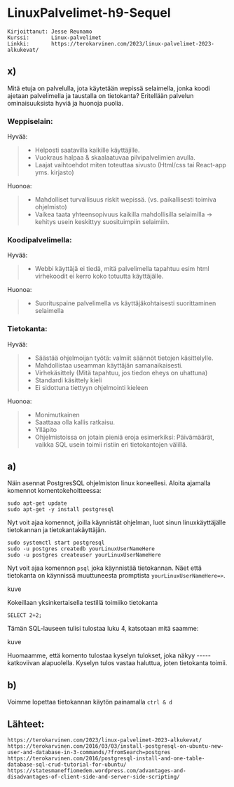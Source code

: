 # LinuxPalvelimet-h9-Sequel
    Kirjoittanut: Jesse Reunamo
    Kurssi:       Linux-palvelimet
    Linkki:       https://terokarvinen.com/2023/linux-palvelimet-2023-alkukevat/

## x)
Mitä etuja on palvelulla, jota käytetään wepissä selaimella, jonka koodi ajetaan palvelimella ja taustalla on tietokanta?
Eritellään palvelun ominaisuuksista hyviä ja huonoja puolia.
### Weppiselain:
Hyvää:
 > - Helposti saatavilla kaikille käyttäjille.
 > - Vuokraus halpaa & skaalaatuvaa pilvipalvelimien avulla.
 > - Laajat vaihtoehdot miten toteuttaa sivusto (Html/css tai React-app yms. kirjasto)
 
 Huonoa:
 > - Mahdolliset turvallisuus riskit wepissä. (vs. paikallisesti toimiva ohjelmisto)
 > - Vaikea taata yhteensopivuus kaikilla mahdollisilla selaimilla -> kehitys usein keskittyy suosituimpiin selaimiin.
### Koodipalvelimella:
Hyvää:
 > - Webbi käyttäjä ei tiedä, mitä palvelimella tapahtuu esim html virhekoodit ei kerro koko totuutta käyttäjälle.
 
 Huonoa:
 > - Suorituspaine palvelimella vs käyttäjäkohtaisesti suorittaminen selaimella
### Tietokanta:
Hyvää:
 > - Säästää ohjelmoijan työtä: valmiit säännöt tietojen käsittelylle.
 > - Mahdollistaa useamman käyttäjän samanaikaisesti.
 > - Virhekäsittely (Mitä tapahtuu, jos tiedon eheys on uhattuna)
 > - Standardi käsittely kieli 
 > - Ei sidottuna tiettyyn ohjelmointi kieleen
 
 Huonoa:
 > - Monimutkainen
 > - Saattaaa olla kallis ratkaisu.
 > - Ylläpito
 > - Ohjelmistoissa on jotain pieniä eroja esimerkiksi: Päivämäärät, vaikka SQL usein toimii ristiin eri tietokantojen välillä.
 
## a)
Näin asennat PostgresSQL ohjelmiston linux koneellesi. Aloita ajamalla komennot komentokehoitteessa:

    sudo apt-get update
    sudo apt-get -y install postgresql
    
Nyt voit ajaa komennot, joilla käynnistät ohjelman, luot sinun linuxkäyttäjälle tietokannan ja tietokantakäyttäjän.

    sudo systemctl start postgresql
    sudo -u postgres createdb yourLinuxUserNameHere
    sudo -u postgres createuser yourLinuxUserNameHere
    
Nyt voit ajaa komennon `psql` joka käynnistää tietokannan. Näet että tietokanta on käynnissä muuttuneesta promptista `yourLinuxUserNameHere=>`.

kuve

Kokeillaan yksinkertaisella testillä toimiiko tietokanta

    SELECT 2+2;
    
Tämän SQL-lauseen tulisi tulostaa luku 4, katsotaan mitä saamme:

kuve

Huomaamme, että komento tulostaa kyselyn tulokset, joka näkyy ----- katkoviivan alapuolella. Kyselyn tulos vastaa haluttua, joten tietokanta toimii.
    

## b)


Voimme lopettaa tietokannan käytön painamalla `ctrl & d`

## Lähteet:

    https://terokarvinen.com/2023/linux-palvelimet-2023-alkukevat/
    https://terokarvinen.com/2016/03/03/install-postgresql-on-ubuntu-new-user-and-database-in-3-commands/?fromSearch=postgres
    https://terokarvinen.com/2016/postgresql-install-and-one-table-database-sql-crud-tutorial-for-ubuntu/
    https://statesmaneffiomedem.wordpress.com/advantages-and-disadvantages-of-client-side-and-server-side-scripting/
    
